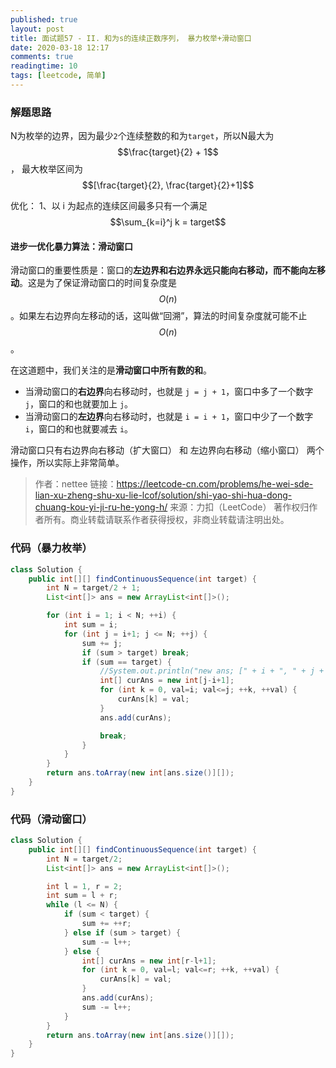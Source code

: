 ```yaml
---
published: true
layout: post
title: 面试题57 - II. 和为s的连续正数序列， 暴力枚举+滑动窗口
date: 2020-03-18 12:17
comments: true
readingtime: 10
tags: [leetcode, 简单]
---
```


### 解题思路
N为枚举的边界，因为最少`2`个连续整数的和为`target`，所以N最大为$$\frac{target}{2} + 1$$，
最大枚举区间为 $$[\frac{target}{2}, \frac{target}{2}+1]$$

优化：
1、以 i 为起点的连续区间最多只有一个满足 $$\sum_{k=i}^j k = target$$

#### 进步一优化暴力算法：滑动窗口

滑动窗口的重要性质是：窗口的**左边界和右边界永远只能向右移动，而不能向左移动**。这是为了保证滑动窗口的时间复杂度是 $$O(n)$$。如果左右边界向左移动的话，这叫做“回溯”，算法的时间复杂度就可能不止 $$O(n)$$。

在这道题中，我们关注的是**滑动窗口中所有数的和**。
* 当滑动窗口的**右边界**向右移动时，也就是 `j = j + 1`，窗口中多了一个数字 `j`，窗口的和也就要加上 `j`。
* 当滑动窗口的**左边界**向右移动时，也就是 `i = i + 1`，窗口中少了一个数字 `i`，窗口的和也就要减去 `i`。

滑动窗口只有右边界向右移动（扩大窗口） 和 左边界向右移动（缩小窗口） 两个操作，所以实际上非常简单。

>作者：nettee
>链接：https://leetcode-cn.com/problems/he-wei-sde-lian-xu-zheng-shu-xu-lie-lcof/solution/shi-yao-shi-hua-dong-chuang-kou-yi-ji-ru-he-yong-h/
>来源：力扣（LeetCode）
>著作权归作者所有。商业转载请联系作者获得授权，非商业转载请注明出处。


### 代码（暴力枚举）

```java
class Solution {
    public int[][] findContinuousSequence(int target) {
        int N = target/2 + 1;
        List<int[]> ans = new ArrayList<int[]>();

        for (int i = 1; i < N; ++i) {
            int sum = i;
            for (int j = i+1; j <= N; ++j) {
                sum += j;
                if (sum > target) break;
                if (sum == target) {
                    //System.out.println("new ans; [" + i + ", " + j + "]");
                    int[] curAns = new int[j-i+1];
                    for (int k = 0, val=i; val<=j; ++k, ++val) {
                        curAns[k] = val;
                    }
                    ans.add(curAns);

                    break;
                }
            }
        }
        return ans.toArray(new int[ans.size()][]);
    }
}
```

### 代码（滑动窗口）
```java
class Solution {
    public int[][] findContinuousSequence(int target) {
        int N = target/2;
        List<int[]> ans = new ArrayList<int[]>();

        int l = 1, r = 2;
        int sum = l + r;
        while (l <= N) {
            if (sum < target) {
                sum += ++r;
            } else if (sum > target) {
                sum -= l++;
            } else {
                int[] curAns = new int[r-l+1];
                for (int k = 0, val=l; val<=r; ++k, ++val) {
                    curAns[k] = val;
                }
                ans.add(curAns);
                sum -= l++;
            }
        }
        return ans.toArray(new int[ans.size()][]);
    }
}
```
